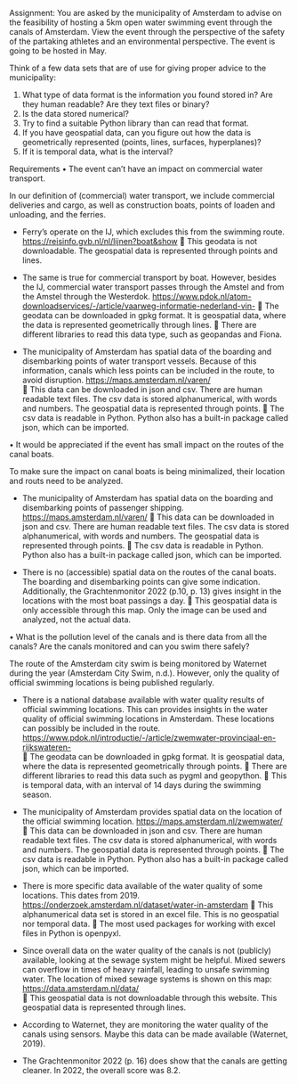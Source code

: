 Assignment: You are asked by the municipality of Amsterdam to advise on the feasibility of hosting a 5km open water swimming event through the canals of Amsterdam. View the event through the perspective of the safety of the partaking athletes and an environmental perspective. The event is going to be hosted in May. 

Think of a few data sets that are of use for giving proper advice to the municipality:
1.	What type of data format is the information you found stored in? Are they human readable? Are they text files or binary?
2.	Is the data stored numerical?
3.	Try to find a suitable Python library than can read that format. 
4.	If you have geospatial data, can you figure out how the data is geometrically represented (points, lines, surfaces, hyperplanes)?
5.	If it is temporal data, what is the interval? 

Requirements
•	The event can’t have an impact on commercial water transport.

In our definition of (commercial) water transport, we include commercial deliveries and cargo, as well as construction boats, points of loaden and unloading, and the ferries.

-	Ferry’s operate on the IJ, which excludes this from the swimming route. https://reisinfo.gvb.nl/nl/lijnen?boat&show 
	This geodata is not downloadable. The geospatial data is represented through points and lines. 

-	The same is true for commercial transport by boat. However, besides the IJ, commercial water transport passes through the Amstel and from the Amstel through the Westerdok. https://www.pdok.nl/atom-downloadservices/-/article/vaarweg-informatie-nederland-vin- 
	The geodata can be downloaded in gpkg format. It is geospatial data, where the data is represented geometrically through lines. 
	There are different libraries to read this data type, such as geopandas and Fiona. 

-	The municipality of Amsterdam has spatial data of the boarding and disembarking points of water transport vessels. Because of this information, canals which less points can be included in the route, to avoid disruption. https://maps.amsterdam.nl/varen/  
	This data can be downloaded in json and csv. There are human readable text files. The csv data is stored alphanumerical, with words and numbers. The geospatial data is represented through points. 
	The csv data is readable in Python. Python also has a built-in package called json, which can be imported.  



•	It would be appreciated if the event has small impact on the routes of the canal boats. 

To make sure the impact on canal boats is being minimalized, their location and routs need to be analyzed. 

-	The municipality of Amsterdam has spatial data on the boarding and disembarking points of passenger shipping. https://maps.amsterdam.nl/varen/ 
	This data can be downloaded in json and csv. There are human readable text files. The csv data is stored alphanumerical, with words and numbers. The geospatial data is represented through points. 
	The csv data is readable in Python. Python also has a built-in package called json, which can be imported.  

-	There is no (accessible) spatial data on the routes of the canal boats. The boarding and disembarking points can give some indication. Additionally, the Grachtenmonitor 2022 (p.10, p. 13) gives insight in the locations with the most boat passings a day. 
	This geospatial data is only accessible through this map. Only the image can be used and analyzed, not the actual data. 

•	What is the pollution level of the canals and is there data from all the canals? Are the canals monitored and can you swim there safely?  

The route of the Amsterdam city swim is being monitored by Waternet during the year (Amsterdam City Swim, n.d.). However, only the quality of official swimming locations is being published regularly. 

-	There is a national database available with water quality results of official swimming locations. This can provides insights in the water quality of official swimming locations in Amsterdam. These locations can possibly be included in the route. https://www.pdok.nl/introductie/-/article/zwemwater-provinciaal-en-rijkswateren-  
	The geodata can be downloaded in gpkg format. It is geospatial data, where the data is represented geometrically through points. 
	There are different libraries to read this data such as pygml and geopython. 
	This is temporal data, with an interval of 14 days during the swimming season. 

-	The municipality of Amsterdam provides spatial data on the location of the official swimming location. https://maps.amsterdam.nl/zwemwater/ 
	This data can be downloaded in json and csv. There are human readable text files. The csv data is stored alphanumerical, with words and numbers. The geospatial data is represented through points. 
	The csv data is readable in Python. Python also has a built-in package called json, which can be imported.  

-	There is more specific data available of the water quality of some locations. This dates from 2019. https://onderzoek.amsterdam.nl/dataset/water-in-amsterdam 
	This alphanumerical data set is stored in an excel file. This is no geospatial nor temporal data. 
	The most used packages for working with excel files in Python is openpyxl. 

-	Since overall data on the water quality of the canals is not (publicly) available, looking at the sewage system might be helpful. Mixed sewers can overflow in times of heavy rainfall, leading to unsafe swimming water. The location of mixed sewage systems is shown on this map: https://data.amsterdam.nl/data/   
	This geospatial data is not downloadable through this website. This geospatial data is represented through lines. 

-	According to Waternet, they are monitoring the water quality of the canals using sensors. Maybe this data can be made available (Waternet, 2019). 

-	The Grachtenmonitor 2022 (p. 16) does show that the canals are getting cleaner. In 2022, the overall score was 8.2. 
